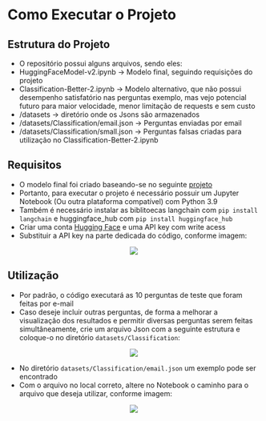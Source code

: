 # Como Executar o Projeto

## Estrutura do Projeto
- O repositório possui alguns arquivos, sendo eles:
- HuggingFaceModel-v2.ipynb -> Modelo final, seguindo requisições do projeto
- Classification-Better-2.ipynb -> Modelo alternativo, que não possui desempenho satisfatório nas perguntas exemplo, mas vejo potencial futuro para maior velocidade, menor limitação de requests e sem custo
- /datasets -> diretório onde os Jsons são armazenados
- /datasets/Classification/email.json -> Perguntas enviadas por email
- /datasets/Classification/small.json -> Perguntas falsas criadas para utilização no Classification-Better-2.ipynb

## Requisitos
- O modelo final foi criado baseando-se no seguinte [projeto](https://www.pinecone.io/learn/series/langchain/langchain-intro/)
- Portanto, para executar o projeto é necessário possuir um Jupyter Notebook (Ou outra plataforma compatível) com Python 3.9
- Também é necessário instalar as biblitoecas langchain com `pip install langchain` e huggingface_hub com `pip install huggingface_hub`
- Criar uma conta [Hugging Face](https://huggingface.co/settings/tokens) e uma API key com write acess
- Substituir a API key na parte dedicada do código, conforme imagem:

<p align="center">
<kbd>
<img src="https://github.com/Lucas-Inacioo/LLM/assets/110082578/8908498f-9135-42cc-a067-b146214eab2d">
</kbd>
</p>

## Utilização
- Por padrão, o código executará as 10 perguntas de teste que foram feitas por e-mail
- Caso deseje incluir outras perguntas, de forma a melhorar a visualização dos resultados e permitir diversas perguntas serem feitas simultâneamente, crie um arquivo Json com a seguinte estrutura e coloque-o no diretório `datasets/Classification`:

<p align="center">
<kbd>
<img src="https://github.com/Lucas-Inacioo/LLM/assets/110082578/9b38d80f-371b-4a77-8963-fdbd102a6ad3">
</kbd>
</p>

- No diretório `datasets/Classification/email.json` um exemplo pode ser encontrado
- Com o arquivo no local correto, altere no Notebook o caminho para o arquivo que deseja utilizar, conforme imagem:

<p align="center">
<kbd>
<img src="https://github.com/Lucas-Inacioo/LLM/assets/110082578/e2b131a7-dd7b-4f6c-8ea0-53bd6bc63d32">
</kbd>
</p>
